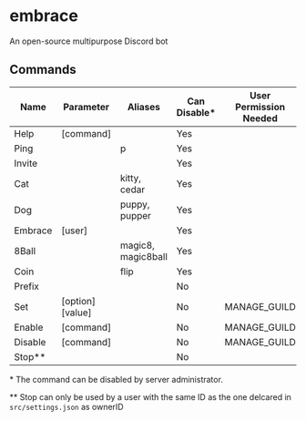 # embrace
An open-source multipurpose Discord bot

## Commands

Name | Parameter | Aliases | Can Disable* | User Permission Needed
--- | --- | --- | --- | ---
Help | [command] | | Yes |
Ping | | p | Yes |
Invite | | | Yes |
Cat | | kitty, cedar | Yes |
Dog | | puppy, pupper | Yes |
Embrace | [user] | | Yes |
8Ball | <question> | magic8, magic8ball | Yes |
Coin | | flip | Yes |
Prefix | | | No |
Set | [option] [value] | | No | MANAGE_GUILD
Enable | [command] | | No | MANAGE_GUILD
Disable | [command] | | No | MANAGE_GUILD
Stop** | | | No |

\* The command can be disabled by server administrator.

\** Stop can only be used by a user with the same ID as the one delcared in `src/settings.json` as ownerID
